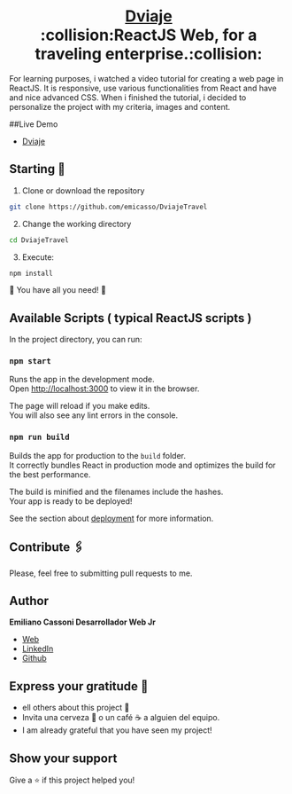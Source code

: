 <h1 align="center" style="border-bottom: none">
    <b>
        <a href="https://dviaje.netlify.app" target="_blank">Dviaje</a><br>
    </b>
:collision:ReactJS Web, for a traveling enterprise.:collision:<br>
</h1>

For learning purposes, i watched a video tutorial for creating a web page in ReactJS. It is responsive, use various functionalities from React and have and nice advanced CSS. 
When i finished the tutorial, i decided to personalize the project with my criteria, images and content.

##Live Demo
* [Dviaje](https://dviaje.netlify.app)

## Starting 🚀

1. Clone or download the repository 

```bash
git clone https://github.com/emicasso/DviajeTravel
```
2. Change the working directory

```bash
cd DviajeTravel
```

3. Execute:

```bash
npm install
```

🌟 You have all you need! 🌟

## Available Scripts ( typical ReactJS scripts )

In the project directory, you can run:

### `npm start`

Runs the app in the development mode.\
Open [http://localhost:3000](http://localhost:3000) to view it in the browser.

The page will reload if you make edits.\
You will also see any lint errors in the console.

### `npm run build`

Builds the app for production to the `build` folder.\
It correctly bundles React in production mode and optimizes the build for the best performance.

The build is minified and the filenames include the hashes.\
Your app is ready to be deployed!

See the section about [deployment](https://facebook.github.io/create-react-app/docs/deployment) for more information.

## Contribute 🖇️

Please, feel free to submitting pull requests to me.

## Author

**Emiliano Cassoni Desarrollador Web Jr**

* [Web]() 
* [LinkedIn](https://www.linkedin.com/in/emiliano-cassoni/)
* [Github](https://github.com/emicasso)

## Express your gratitude 🎁

* ell others about this project 📢
* Invita una cerveza 🍺 o un café ☕ a alguien del equipo. 
* I am already grateful that you have seen my project!

## Show your support

Give a ⭐️ if this project helped you!